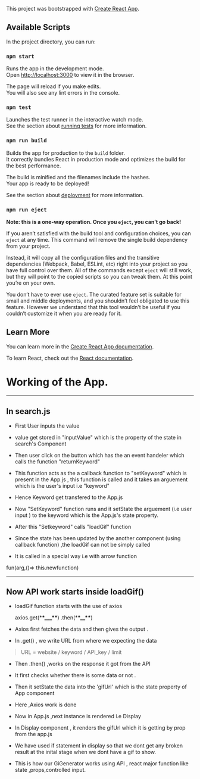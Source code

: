 This project was bootstrapped with [Create React App](https://github.com/facebook/create-react-app).

## Available Scripts

In the project directory, you can run:

### `npm start`

Runs the app in the development mode.<br>
Open [http://localhost:3000](http://localhost:3000) to view it in the browser.

The page will reload if you make edits.<br>
You will also see any lint errors in the console.

### `npm test`

Launches the test runner in the interactive watch mode.<br>
See the section about [running tests](https://facebook.github.io/create-react-app/docs/running-tests) for more information.

### `npm run build`

Builds the app for production to the `build` folder.<br>
It correctly bundles React in production mode and optimizes the build for the best performance.

The build is minified and the filenames include the hashes.<br>
Your app is ready to be deployed!

See the section about [deployment](https://facebook.github.io/create-react-app/docs/deployment) for more information.

### `npm run eject`

**Note: this is a one-way operation. Once you `eject`, you can’t go back!**

If you aren’t satisfied with the build tool and configuration choices, you can `eject` at any time. This command will remove the single build dependency from your project.

Instead, it will copy all the configuration files and the transitive dependencies (Webpack, Babel, ESLint, etc) right into your project so you have full control over them. All of the commands except `eject` will still work, but they will point to the copied scripts so you can tweak them. At this point you’re on your own.

You don’t have to ever use `eject`. The curated feature set is suitable for small and middle deployments, and you shouldn’t feel obligated to use this feature. However we understand that this tool wouldn’t be useful if you couldn’t customize it when you are ready for it.

## Learn More

You can learn more in the [Create React App documentation](https://facebook.github.io/create-react-app/docs/getting-started).

To learn React, check out the [React documentation](https://reactjs.org/).

# Working of the App.

---

## In search.js
* First User inputs the value

* value get stored in "inputValue" which is the property of the state in search's Component

* Then user click on the button which has the an event handeler which calls the function "returnKeyword"

* This function acts as the a callback function to "setKeyword" which is present in the App.js , this function is called and it takes an arguement which is the user's input i.e "keyword"

* Hence Keyword get transfered to the App.js

* Now "SetKeyword" function runs and it setState the arguement (i.e user input ) to the keyword which is the App.js's state property.

* After this "Setkeyword" calls "loadGif" function

* Since the state has been updated by the another component (using callback function) ,the loadGif can not be simply called

* It is called in a special way i.e with arrow function

fun(arg,()=> this.newfunction)

---

## Now API work starts inside loadGif()

* loadGif function starts with the use of axios

    axios.get(\***\*\_\_\_\*\***)
.then(\***\*\_\_\*\***)

* Axios first fetches the data and then gives the output .

* In .get() , we write URL from where we expecting the data

> URL = website / keyword / API_key / limit

* Then .then() ,works on the response it got from the API
* It first checks whether there is some data or not .
* Then it setState the data into the 'gifUrl' which is the state property of App component
* Here ,Axios work is done

* Now in App.js ,next instance is rendered i.e Display
* In Display component , it renders the gifUrl which it is getting by prop from the app.js
* We have used if statement in display so that we dont get any broken result at the inital stage when we dont have a gif to show.

* This is how our GiGenerator works using API , react major function like state ,props,controlled input.
